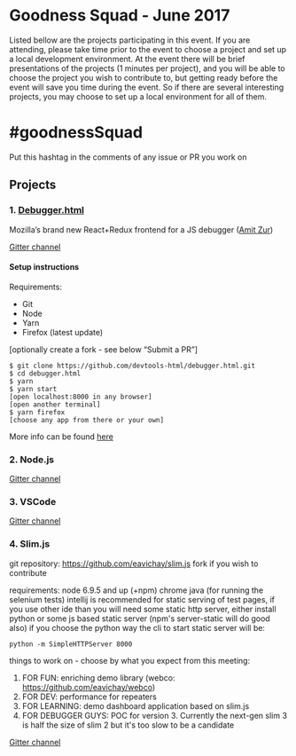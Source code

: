 # Goodness Squad - June 2017
Listed bellow are the projects participating in this event.
If you are attending, please take time prior to the event to choose a project and set up a local development environment.
At the event there will be brief presentations of the projects (1 minutes per project), and you will be able to choose the project you wish to contribute to,
but getting ready before the event will save you time during the event. So if there are several interesting projects, you may choose to set up a local environment
for all of them.

# #goodnessSquad
Put this hashtag in the comments of any issue or PR you work on

## Projects

### 1. [Debugger.html](https://github.com/devtools-html/debugger.html)
Mozilla’s brand new React+Redux frontend for a JS debugger ([Amit Zur](https://github.com/amitzur))

[Gitter channel](https://gitter.im/goodness-squad/debugger.html)

#### Setup instructions
Requirements:
- Git
- Node
- Yarn
- Firefox (latest update)

[optionally create a fork - see below “Submit a PR”]
```
$ git clone https://github.com/devtools-html/debugger.html.git
$ cd debugger.html
$ yarn
$ yarn start
[open localhost:8000 in any browser]
[open another terminal]
$ yarn firefox
[choose any app from there or your own]
```

More info can be found [here](https://github.com/devtools-html/debugger.html/blob/master/CONTRIBUTING.md)


### 2. Node.js

[Gitter channel](https://gitter.im/goodness-squad/node.js)


### 3. VSCode

[Gitter channel](https://gitter.im/goodness-squad/vscode)


### 4. Slim.js 

git repository: https://github.com/eavichay/slim.js
fork if you wish to contribute

requirements:
node 6.9.5 and up (+npm)
chrome
java (for running the selenium tests)
intellij is recommended for static serving of test pages, if you use other ide than you will need some static http server, either install python or some js based static server (npm's server-static will do good also)
if you choose the python way the cli to start static server will be:
```
python -m SimpleHTTPServer 8000
```

things to work on - choose by what you expect from this meeting:
1. FOR FUN: enriching demo library (webco: https://github.com/eavichay/webco)
2. FOR DEV: performance for repeaters
3. FOR LEARNING: demo dashboard application based on slim.js
4. FOR DEBUGGER GUYS: POC for version 3. Currently the next-gen slim 3 is half the size of slim 2 but it's too slow to be a candidate

[Gitter channel](https://gitter.im/goodness-squad/slim.js)
